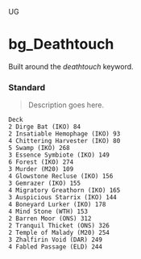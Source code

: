 UG

# bg_Deathtouch
Built around the *deathtouch* keyword.

### Standard
> Description goes here.
```
Deck
2 Dirge Bat (IKO) 84
2 Insatiable Hemophage (IKO) 93
4 Chittering Harvester (IKO) 80
5 Swamp (IKO) 268
3 Essence Symbiote (IKO) 149
6 Forest (IKO) 274
3 Murder (M20) 109
4 Glowstone Recluse (IKO) 156
3 Gemrazer (IKO) 155
4 Migratory Greathorn (IKO) 165
3 Auspicious Starrix (IKO) 144
4 Boneyard Lurker (IKO) 178
4 Mind Stone (WTH) 153
2 Barren Moor (ONS) 312
2 Tranquil Thicket (ONS) 326
2 Temple of Malady (M20) 254
3 Zhalfirin Void (DAR) 249
4 Fabled Passage (ELD) 244


```